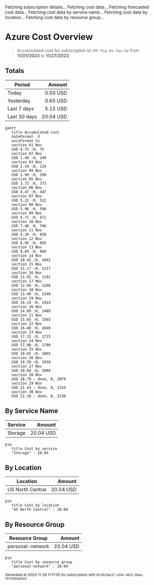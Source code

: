 Fetching subscription details...
Fetching cost data...
Fetching forecasted cost data...
Fetching cost data by service name...
Fetching cost data by location...
Fetching cost data by resource group...
# Azure Cost Overview

> Accumulated cost for subscription id `JPF Pay-As-You-Go` from **11/01/2023** to **11/27/2023**

## Totals

|Period|Amount|
|---|---:|
|Today|0.00 USD|
|Yesterday|0.65 USD|
|Last 7 days|5.15 USD|
|Last 30 days|20.04 USD|

```mermaid
gantt
   title Accumulated cost
   dateFormat  X
   axisFormat %s
   section 01 Nov
   USD 0.75 :0, 75
   section 02 Nov
   USD 1.49 :0, 149
   section 03 Nov
   USD 2.24 :0, 224
   section 04 Nov
   USD 2.99 :0, 299
   section 05 Nov
   USD 3.73 :0, 373
   section 06 Nov
   USD 4.47 :0, 447
   section 07 Nov
   USD 5.22 :0, 522
   section 08 Nov
   USD 5.96 :0, 596
   section 09 Nov
   USD 6.71 :0, 671
   section 10 Nov
   USD 7.46 :0, 746
   section 11 Nov
   USD 8.20 :0, 820
   section 12 Nov
   USD 8.95 :0, 895
   section 13 Nov
   USD 9.69 :0, 969
   section 14 Nov
   USD 10.42 :0, 1042
   section 15 Nov
   USD 11.17 :0, 1117
   section 16 Nov
   USD 11.91 :0, 1191
   section 17 Nov
   USD 12.66 :0, 1266
   section 18 Nov
   USD 13.40 :0, 1340
   section 19 Nov
   USD 14.14 :0, 1414
   section 20 Nov
   USD 14.89 :0, 1489
   section 21 Nov
   USD 15.65 :0, 1565
   section 22 Nov
   USD 16.40 :0, 1640
   section 23 Nov
   USD 17.15 :0, 1715
   section 24 Nov
   USD 17.90 :0, 1790
   section 25 Nov
   USD 18.65 :0, 1865
   section 26 Nov
   USD 19.39 :0, 1939
   section 27 Nov
   USD 20.04 :0, 2004
   section 28 Nov
   USD 20.79 : done, 0, 2079
   section 29 Nov
   USD 21.54 : done, 0, 2154
   section 30 Nov
   USD 22.30 : done, 0, 2230
```

## By Service Name

|Service|Amount|
|---|---:|
|Storage|20.04 USD|

```mermaid
pie
   title Cost by service
   "Storage" : 20.04
```

## By Location

|Location|Amount|
|---|---:|
|US North Central|20.04 USD|

```mermaid
pie
   title Cost by location
   "US North Central" : 20.04
```

## By Resource Group

|Resource Group|Amount|
|---|---:|
|personal-network|20.04 USD|

```mermaid
pie
   title Cost by resource group
   "personal-network" : 20.04
```

<sup>Generated at 2023-11-28 11:17:05 for subscription with id `4913be3f-a345-4652-9bba-767418dd25e3`</sup>
